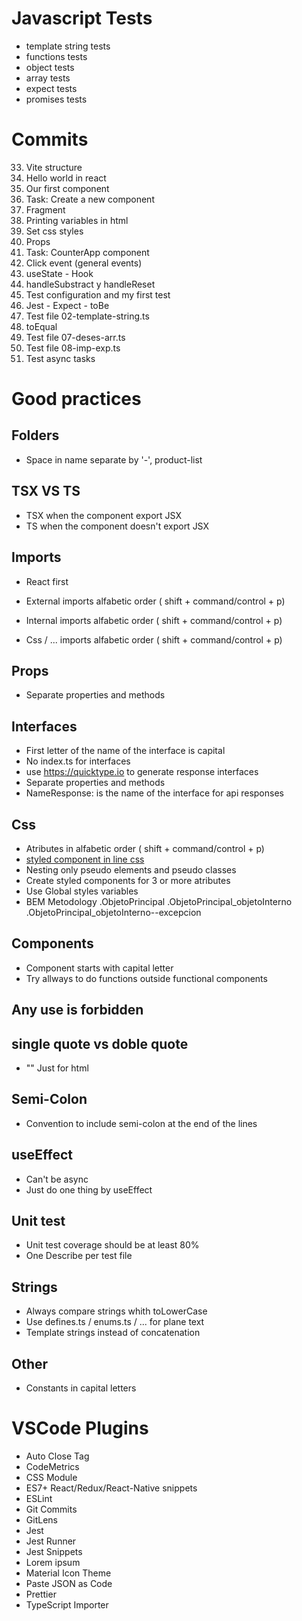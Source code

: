 # Javascript Tests

- template string tests
- functions tests
- object tests
- array tests
- expect tests
- promises tests


# Commits

33. Vite structure
34. Hello world in react
35. Our first component
36. Task: Create a new component
37. Fragment
38. Printing variables in html
39. Set css styles
40. Props
43. Task: CounterApp component
44. Click event (general events)
45. useState - Hook
46. handleSubstract y handleReset
52. Test configuration and my first test
53. Jest - Expect - toBe
54. Test file 02-template-string.ts
55. toEqual
56. Test file 07-deses-arr.ts
57. Test file 08-imp-exp.ts
58. Test async tasks


# Good practices

## Folders
- Space in name separate by '-', product-list

## TSX VS TS
- TSX when the component export JSX
- TS when the component doesn't export JSX

## Imports
- React first
- External imports alfabetic order ( shift + command/control + p)

- Internal imports alfabetic order ( shift + command/control + p)

- Css / ... imports alfabetic order ( shift + command/control + p)

## Props
- Separate properties and methods

## Interfaces
- First letter of the name of the interface is capital
- No index.ts for interfaces
- use https://quicktype.io to generate response interfaces
- Separate properties and methods
- NameResponse: is the name of the interface for api responses

## Css
- Atributes in alfabetic order ( shift + command/control + p)
- [styled component in line css](https://styled-components.com/docs/api#css)
- Nesting only pseudo elements and pseudo classes
- Create styled components for 3 or more atributes
- Use Global styles variables
- BEM Metodology
    .ObjetoPrincipal
    .ObjetoPrincipal_objetoInterno
    .ObjetoPrincipal_objetoInterno--excepcion

## Components
- Component starts with capital letter
- Try allways to do functions outside functional components

## Any use is forbidden


## single quote vs doble quote
- "" Just for html

## Semi-Colon
- Convention to include semi-colon at the end of the lines

## useEffect
- Can't be async
- Just do one thing by useEffect

## Unit test
- Unit test coverage should be at least 80%
- One Describe per test file

## Strings
- Always compare strings whith toLowerCase
- Use defines.ts / enums.ts / ... for plane text
- Template strings instead of concatenation

## Other
- Constants in capital letters


# VSCode Plugins
- Auto Close Tag
- CodeMetrics
- CSS Module
- ES7+ React/Redux/React-Native snippets
- ESLint
- Git Commits
- GitLens
- Jest
- Jest Runner
- Jest Snippets
- Lorem ipsum
- Material Icon Theme
- Paste JSON as Code
- Prettier
- TypeScript Importer
